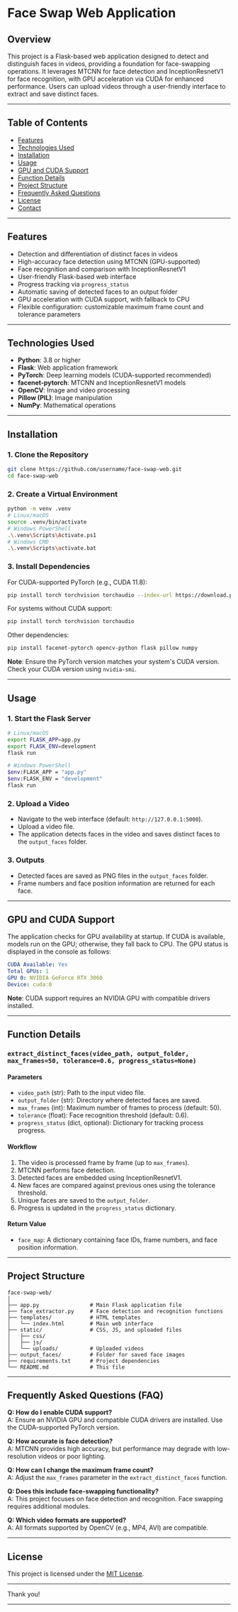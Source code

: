 # Face Swap Web Application

## Overview

This project is a Flask-based web application designed to detect and distinguish faces in videos, providing a foundation for face-swapping operations. It leverages MTCNN for face detection and InceptionResnetV1 for face recognition, with GPU acceleration via CUDA for enhanced performance. Users can upload videos through a user-friendly interface to extract and save distinct faces.

---

## Table of Contents

- [Features](#features)
- [Technologies Used](#technologies-used)
- [Installation](#installation)
- [Usage](#usage)
- [GPU and CUDA Support](#gpu-and-cuda-support)
- [Function Details](#function-details)
- [Project Structure](#project-structure)
- [Frequently Asked Questions](#frequently-asked-questions)
- [License](#license)
- [Contact](#contact)

---

## Features

- Detection and differentiation of distinct faces in videos
- High-accuracy face detection using MTCNN (GPU-supported)
- Face recognition and comparison with InceptionResnetV1
- User-friendly Flask-based web interface
- Progress tracking via `progress_status`
- Automatic saving of detected faces to an output folder
- GPU acceleration with CUDA support, with fallback to CPU
- Flexible configuration: customizable maximum frame count and tolerance parameters

---

## Technologies Used

- **Python**: 3.8 or higher
- **Flask**: Web application framework
- **PyTorch**: Deep learning models (CUDA-supported recommended)
- **facenet-pytorch**: MTCNN and InceptionResnetV1 models
- **OpenCV**: Image and video processing
- **Pillow (PIL)**: Image manipulation
- **NumPy**: Mathematical operations

---

## Installation

### 1. Clone the Repository

```bash
git clone https://github.com/username/face-swap-web.git
cd face-swap-web
```

### 2. Create a Virtual Environment

```bash
python -m venv .venv
# Linux/macOS
source .venv/bin/activate
# Windows PowerShell
.\.venv\Scripts\Activate.ps1
# Windows CMD
.\.venv\Scripts\activate.bat
```

### 3. Install Dependencies

For CUDA-supported PyTorch (e.g., CUDA 11.8):

```bash
pip install torch torchvision torchaudio --index-url https://download.pytorch.org/whl/cu118
```

For systems without CUDA support:

```bash
pip install torch torchvision torchaudio
```

Other dependencies:

```bash
pip install facenet-pytorch opencv-python flask pillow numpy
```

**Note**: Ensure the PyTorch version matches your system's CUDA version. Check your CUDA version using `nvidia-smi`.

---

## Usage

### 1. Start the Flask Server

```bash
# Linux/macOS
export FLASK_APP=app.py
export FLASK_ENV=development
flask run

# Windows PowerShell
$env:FLASK_APP = "app.py"
$env:FLASK_ENV = "development"
flask run
```

### 2. Upload a Video

- Navigate to the web interface (default: `http://127.0.0.1:5000`).
- Upload a video file.
- The application detects faces in the video and saves distinct faces to the `output_faces` folder.

### 3. Outputs

- Detected faces are saved as PNG files in the `output_faces` folder.
- Frame numbers and face position information are returned for each face.

---

## GPU and CUDA Support

The application checks for GPU availability at startup. If CUDA is available, models run on the GPU; otherwise, they fall back to CPU. The GPU status is displayed in the console as follows:

```yaml
CUDA Available: Yes
Total GPUs: 1
GPU 0: NVIDIA GeForce RTX 3060
Device: cuda:0
```

**Note**: CUDA support requires an NVIDIA GPU with compatible drivers installed.

---

## Function Details

### `extract_distinct_faces(video_path, output_folder, max_frames=50, tolerance=0.6, progress_status=None)`

#### Parameters

- `video_path` (str): Path to the input video file.
- `output_folder` (str): Directory where detected faces are saved.
- `max_frames` (int): Maximum number of frames to process (default: 50).
- `tolerance` (float): Face recognition threshold (default: 0.6).
- `progress_status` (dict, optional): Dictionary for tracking process progress.

#### Workflow

1. The video is processed frame by frame (up to `max_frames`).
2. MTCNN performs face detection.
3. Detected faces are embedded using InceptionResnetV1.
4. New faces are compared against previous ones using the tolerance threshold.
5. Unique faces are saved to the `output_folder`.
6. Progress is updated in the `progress_status` dictionary.

#### Return Value

- `face_map`: A dictionary containing face IDs, frame numbers, and face position information.

---

## Project Structure

```plaintext
face-swap-web/
│
├── app.py                # Main Flask application file
├── face_extractor.py     # Face detection and recognition functions
├── templates/            # HTML templates
│   └── index.html        # Main web interface
├── static/               # CSS, JS, and uploaded files
│   ├── css/
│   ├── js/
│   └── uploads/          # Uploaded videos
├── output_faces/         # Folder for saved face images
├── requirements.txt      # Project dependencies
└── README.md             # This file
```

---

## Frequently Asked Questions (FAQ)

**Q: How do I enable CUDA support?**  
A: Ensure an NVIDIA GPU and compatible CUDA drivers are installed. Use the CUDA-supported PyTorch version.

**Q: How accurate is face detection?**  
A: MTCNN provides high accuracy, but performance may degrade with low-resolution videos or poor lighting.

**Q: How can I change the maximum frame count?**  
A: Adjust the `max_frames` parameter in the `extract_distinct_faces` function.

**Q: Does this include face-swapping functionality?**  
A: This project focuses on face detection and recognition. Face swapping requires additional modules.

**Q: Which video formats are supported?**  
A: All formats supported by OpenCV (e.g., MP4, AVI) are compatible.

---

## License

This project is licensed under the [MIT License](LICENSE).

---

Thank you!

---